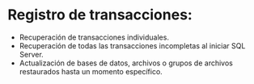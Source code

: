# Registro de transacciones:

- Recuperación de transacciones individuales.
- Recuperación de todas las transacciones incompletas al iniciar SQL Server.
- Actualización de bases de datos, archivos o grupos de archivos restaurados hasta un momento específico.
